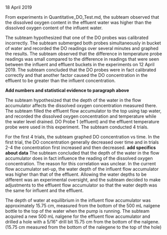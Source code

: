 18 April 2019

From experiments in Quantitative_DO_Test.md, the subteam observed that the dissolved oxygen content in the effluent water was higher than the dissolved oxygen content of the influent water.

The subteam hypothesized that one of the DO probes was calibrated incorrectly. The subteam submerged both probes simultaneously in bucket of water and recorded the DO readings over several minutes and graphed the results. The subteam observed that the difference in temperature probe readings was small compared to the difference in readings that were seen between the influent and effluent buckets in the experiments on 12 April 2019. The subteam concluded that the DO probes were in fact calibrated correctly and that another factor caused the DO concentration in the effluent to be greater than the influent concentration.

**Add numbers and statistical evidence to paragraph above**

The subteam hypothesized that the depth of the water in the flow accumulator affects the dissolved oxygen concentration measured there. The subteam filled the effluent flow accumulator to the top using tap water, and recorded the dissolved oxygen concentration and temperature while the water level drained. DO Probe 1 (effluent) and the effluent temperature probe were used in this experiment. The subteam conducted 4 trials.

For the first 4 trials, the subteam graphed DO concentration vs time. In the first trial, the DO concentration generally decreased over time and in trials 2-4 the concentration first increased and then decreased. **add specifics about data** The subteam concluded that the depth of the water in the flow accumulator does in fact influence the reading of the dissolved oxygen concentration. The reason for this correlation was unclear. In the current flow accumulator set-up, the water depth of the influent flow accumulator was higher than that of the effluent. Allowing the water depths to be different was an experimental oversight, and the subteam decided to make adjustments to the effluent flow accumulator so that the water depth was the same for influent and the effluent.

The depth of water at equilibrium in the influent flow accumulator was approximately 15.75 cm, measured from the bottom of the 500 mL nalgene bottle to the top of the water when the pump is running. The subteam acquired a new 500 mL nalgene for the effluent flow accumulator and drilled a hole with a 5/16" drill bit 15.75 cm from the bottom of the nalgene. (15.75 cm measured from the bottom of the nalegene to the top of the hole)
